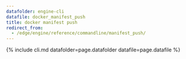 ```yaml
---
datafolder: engine-cli
datafile: docker_manifest_push
title: docker manifest push
redirect_from:
  - /edge/engine/reference/commandline/manifest_push/
---
```

<!--
This page is automatically generated from Docker's source code. If you want to
suggest a change to the text that appears here, open a ticket or pull request
in the source repository on GitHub:

https://github.com/docker/cli
-->

{% include cli.md datafolder=page.datafolder datafile=page.datafile %}
